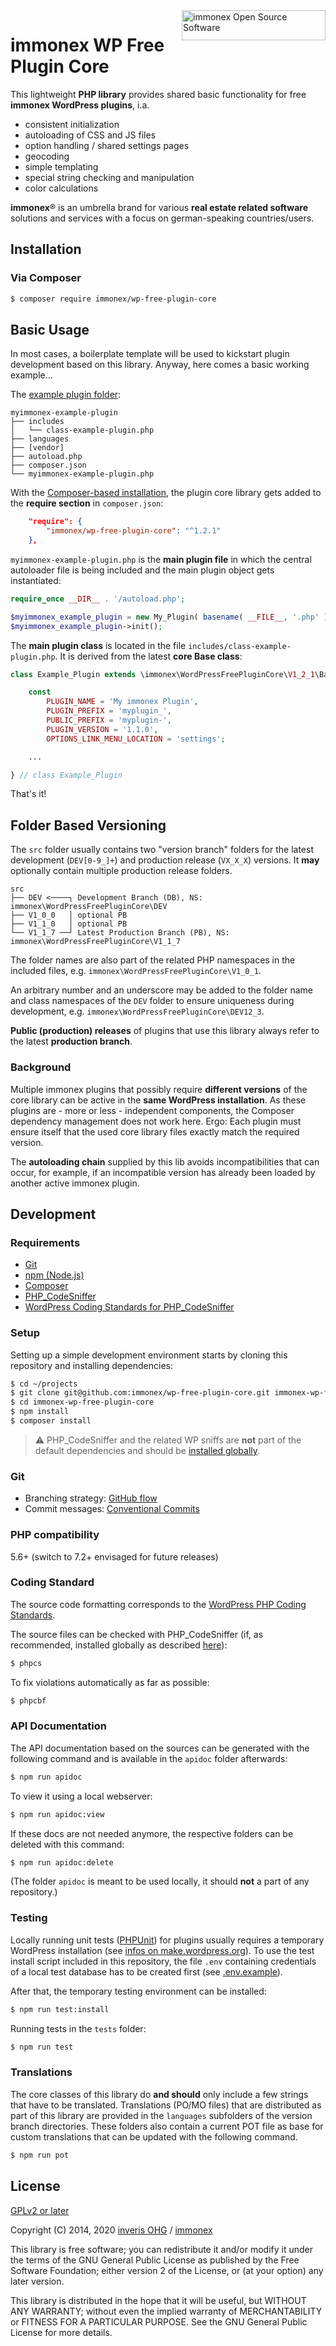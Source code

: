<img src="assets/immonex-os-logo-small.png" width="230" height="48" align="right" alt="immonex Open Source Software" >

# immonex WP Free Plugin Core

This lightweight **PHP library** provides shared basic functionality for free **immonex WordPress plugins**, i.a.

- consistent initialization
- autoloading of CSS and JS files
- option handling / shared settings pages
- geocoding
- simple templating
- special string checking and manipulation
- color calculations

**immonex**® is an umbrella brand for various **real estate related software** solutions and services with a focus on german-speaking countries/users.

## Installation

### Via Composer

```bash
$ composer require immonex/wp-free-plugin-core
```

## Basic Usage

In most cases, a boilerplate template will be used to kickstart plugin development based on this library. Anyway, here comes a basic working example...

The [example plugin folder](examples/myimmonex-example-plugin):
```
myimmonex-example-plugin
├── includes
│   └── class-example-plugin.php
├── languages
├── [vendor]
├── autoload.php
├── composer.json
└── myimmonex-example-plugin.php
```

With the [Composer-based installation](#via-composer), the plugin core library gets added to the **require section** in `composer.json`:

```json
    "require": {
        "immonex/wp-free-plugin-core": "^1.2.1"
    },
```

`myimmonex-example-plugin.php` is the **main plugin file** in which the central autoloader file is being included and the main plugin object gets instantiated:

```php
require_once __DIR__ . '/autoload.php';

$myimmonex_example_plugin = new My_Plugin( basename( __FILE__, '.php' ) );
$myimmonex_example_plugin->init();
```

The **main plugin class** is located in the file `includes/class-example-plugin.php`. It is derived from the latest **core Base class**:

```php
class Example_Plugin extends \immonex\WordPressFreePluginCore\V1_2_1\Base {

	const
		PLUGIN_NAME = 'My immonex Plugin',
		PLUGIN_PREFIX = 'myplugin_',
		PUBLIC_PREFIX = 'myplugin-',
		PLUGIN_VERSION = '1.1.0',
		OPTIONS_LINK_MENU_LOCATION = 'settings';

	...

} // class Example_Plugin
```

That's it!

## Folder Based Versioning

The `src` folder usually contains two "version branch" folders for the latest development (`DEV[0-9_]+`) and production release (`VX_X_X`) versions. It **may** optionally contain multiple production release folders.

```
src
├── DEV <────┐ Development Branch (DB), NS: immonex\WordPressFreePluginCore\DEV
├── V1_0_0   │ optional PB
├── V1_1_0   │ optional PB
└── V1_1_7 ──┘ Latest Production Branch (PB), NS: immonex\WordPressFreePluginCore\V1_1_7
```

The folder names are also part of the related PHP namespaces in the included files, e.g. `immonex\WordPressFreePluginCore\V1_0_1`.

An arbitrary number and an underscore may be added to the folder name and class namespaces of the `DEV` folder to ensure uniqueness during development, e.g. `immonex\WordPressFreePluginCore\DEV12_3`.

**Public (production) releases** of plugins that use this library always refer to the latest **production branch**.

### Background

Multiple immonex plugins that possibly require **different versions** of the core library can be active in the **same WordPress installation**. As these plugins are - more or less - independent components, the Composer dependency management does not work here. Ergo: Each plugin must ensure itself that the used core library files exactly match the required version.

The **autoloading chain** supplied by this lib avoids incompatibilities that can occur, for example, if an incompatible version has already been loaded by another active immonex plugin.

## Development

### Requirements

- [Git](https://git-scm.com/book/en/v2/Getting-Started-Installing-Git)
- [npm (Node.js)](https://www.npmjs.com/get-npm)
- [Composer](https://getcomposer.org/)
- [PHP_CodeSniffer](https://github.com/squizlabs/PHP_CodeSniffer)
- [WordPress Coding Standards for PHP_CodeSniffer](https://github.com/WordPress/WordPress-Coding-Standards)

### Setup

Setting up a simple development environment starts by cloning this repository and installing dependencies:

```bash
$ cd ~/projects
$ git clone git@github.com:immonex/wp-free-plugin-core.git immonex-wp-free-plugin-core
$ cd immonex-wp-free-plugin-core
$ npm install
$ composer install
```

> :warning: PHP_CodeSniffer and the related WP sniffs are **not** part of the default dependencies and should be [installed globally](https://github.com/WordPress/WordPress-Coding-Standards#composer).

### Git

- Branching strategy: [GitHub flow](https://guides.github.com/introduction/flow/)
- Commit messages: [Conventional Commits](https://www.conventionalcommits.org/)

### PHP compatibility

5.6+ (switch to 7.2+ envisaged for future releases)

### Coding Standard

The source code formatting corresponds to the [WordPress PHP Coding Standards](https://make.wordpress.org/core/handbook/best-practices/coding-standards/php/).

The source files can be checked with PHP_CodeSniffer (if, as recommended, installed globally as described [here](https://github.com/WordPress/WordPress-Coding-Standards#composer)):

```bash
$ phpcs
```

To fix violations automatically as far as possible:

```bash
$ phpcbf
```

### API Documentation

The API documentation based on the sources can be generated with the following command and is available in the `apidoc` folder afterwards:

```bash
$ npm run apidoc
```

To view it using a local webserver:

```bash
$ npm run apidoc:view
```

If these docs are not needed anymore, the respective folders can be deleted with this command:

```bash
$ npm run apidoc:delete
```

(The folder `apidoc` is meant to be used locally, it should **not** a part of any repository.)

### Testing

Locally running unit tests ([PHPUnit](https://phpunit.de/)) for plugins usually requires a temporary WordPress installation (see [infos on make.wordpress.org](https://make.wordpress.org/cli/handbook/plugin-unit-tests/#running-tests-locally)). To use the test install script included in this repository, the file `.env` containing credentials of a local test database has to be created first (see [.env.example](.env.example)).

After that, the temporary testing environment can be installed:

```bash
$ npm run test:install
```

Running tests in the `tests` folder:

```bash
$ npm run test
```

### Translations

The core classes of this library do **and should** only include a few strings that have to be translated. Translations (PO/MO files) that are distributed as part of this library are provided in the `languages` subfolders of the version branch directories. These folders also contain a current POT file as base for custom translations that can be updated with the following command.

```bash
$ npm run pot
```

## License

[GPLv2 or later](LICENSE)

Copyright (C) 2014, 2020 [inveris OHG](https://inveris.de/) / [immonex](https://immonex.dev/)

This library is free software; you can redistribute it and/or modify it under the terms of the GNU General Public License as published by the Free Software Foundation; either version 2 of the License, or (at your option) any later version.

This library is distributed in the hope that it will be useful, but WITHOUT ANY WARRANTY; without even the implied warranty of MERCHANTABILITY or FITNESS FOR A PARTICULAR PURPOSE. See the GNU General Public License for more details.
